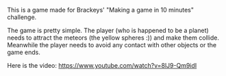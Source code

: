 This is a game made for Brackeys' "Making a game in 10 minutes" challenge.

The game is pretty simple. The player (who is happened to be a planet) needs to attract the meteors (the yellow spheres :)) and make them collide. Meanwhile the player needs to avoid any contact with other objects or the game ends.

Here is the video: https://www.youtube.com/watch?v=8lJ9-Qm9idI 

